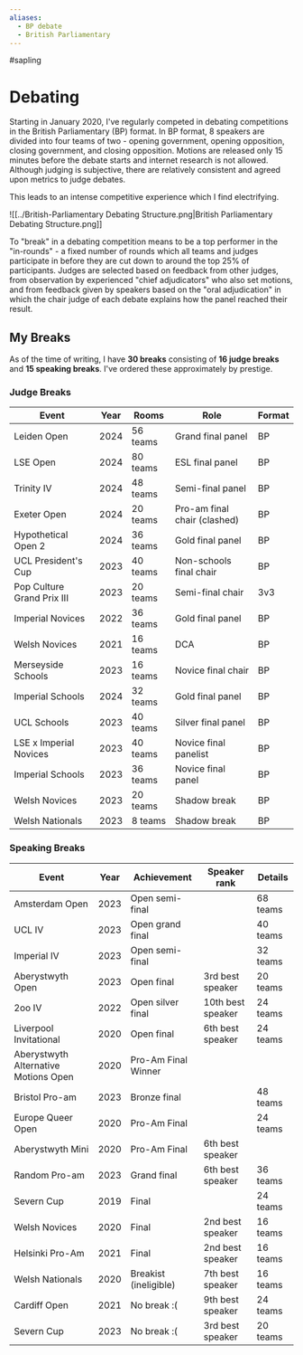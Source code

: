 ```yaml
---
aliases:
  - BP debate
  - British Parliamentary
---
```

#sapling
# Debating

Starting in January 2020, I've regularly competed in debating competitions in the British Parliamentary (BP) format. In BP format, 8 speakers are divided into four teams of two - opening government, opening opposition, closing government, and closing opposition. Motions are released only 15 minutes before the debate starts and internet research is not allowed. Although judging is subjective, there are relatively consistent and agreed upon metrics to judge debates.

This leads to an intense competitive experience which I find electrifying. 

![[../British-Parliamentary Debating Structure.png|British Parliamentary Debating Structure.png]]

To "break" in a debating competition means to be a top performer in the "in-rounds" - a fixed number of rounds which all teams and judges participate in before they are cut down to around the top 25% of participants. Judges are selected based on feedback from other judges, from observation by experienced "chief adjudicators" who also set motions, and from feedback given by speakers based on the "oral adjudication" in which the chair judge of each debate explains how the panel reached their result. 

## My Breaks

As of the time of writing, I have **30 breaks** consisting of **16 judge breaks** and **15 speaking breaks**. I've ordered these approximately by prestige.
### Judge Breaks

| Event                      | Year | Rooms    | Role                         | Format |
| -------------------------- | ---- | -------- | ---------------------------- | ------ |
| Leiden Open                | 2024 | 56 teams | Grand final panel            | BP     |
| LSE Open                   | 2024 | 80 teams | ESL final panel              | BP     |
| Trinity IV                 | 2024 | 48 teams | Semi-final panel             | BP     |
| Exeter Open                | 2024 | 20 teams | Pro-am final chair (clashed) | BP     |
| Hypothetical Open 2        | 2024 | 36 teams | Gold final panel             | BP     |
| UCL President's Cup        | 2023 | 40 teams | Non-schools final chair      | BP     |
| Pop Culture Grand Prix III | 2023 | 20 teams | Semi-final chair             | 3v3    |
| Imperial Novices           | 2022 | 36 teams | Gold final panel             | BP     |
| Welsh Novices              | 2021 | 16 teams | DCA                          | BP     |
| Merseyside Schools         | 2023 | 16 teams | Novice final chair           | BP     |
| Imperial Schools           | 2024 | 32 teams | Gold final panel             | BP     |
| UCL Schools                | 2023 | 40 teams | Silver final panel           | BP     |
| LSE x Imperial Novices     | 2023 | 40 teams | Novice final panelist        | BP     |
| Imperial Schools           | 2023 | 36 teams | Novice final panel           | BP     |
| Welsh Novices              | 2023 | 20 teams | Shadow break                 | BP     |
| Welsh Nationals            | 2023 | 8 teams  | Shadow break                 | BP     |

### Speaking Breaks

| Event                                | Year | Achievement           | Speaker rank      | Details  |
| ------------------------------------ | ---- | --------------------- | ----------------- | -------- |
| Amsterdam Open                       | 2023 | Open semi-final       |                   | 68 teams |
| UCL IV                               | 2023 | Open grand final      |                   | 40 teams |
| Imperial IV                          | 2023 | Open semi-final       |                   | 32 teams |
| Aberystwyth Open                     | 2023 | Open final            | 3rd best speaker  | 20 teams |
| 2oo IV                               | 2022 | Open silver final     | 10th best speaker | 24 teams |
| Liverpool Invitational               | 2020 | Open final            | 6th best speaker  | 24 teams |
| Aberystwyth Alternative Motions Open | 2020 | Pro-Am Final Winner   |                   |          |
| Bristol Pro-am                       | 2023 | Bronze final          |                   | 48 teams |
| Europe Queer Open                    | 2020 | Pro-Am Final          |                   | 24 teams |
| Aberystwyth Mini                     | 2020 | Pro-Am Final          | 6th best speaker  |          |
| Random Pro-am                        | 2023 | Grand final           | 6th best speaker  | 36 teams |
| Severn Cup                           | 2019 | Final                 |                   | 24 teams |
| Welsh Novices                        | 2020 | Final                 | 2nd best speaker  | 16 teams |
| Helsinki Pro-Am                      | 2021 | Final                 | 2nd best speaker  | 16 teams |
| Welsh Nationals                      | 2020 | Breakist (ineligible) | 7th best speaker  | 16 teams |
| Cardiff Open                         | 2021 | No break :(           | 9th best speaker  | 24 teams |
| Severn Cup                           | 2023 | No break :(           | 3rd best speaker  | 20 teams |
